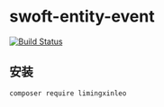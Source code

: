 # swoft-entity-event

[![Build Status](https://travis-ci.org/limingxinleo/swoft-entity-event.svg?branch=master)](https://travis-ci.org/limingxinleo/swoft-entity-event)

## 安装
~~~
composer require limingxinleo
~~~